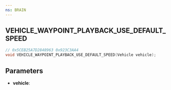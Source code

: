 ```yaml
---
ns: BRAIN
---
```

## VEHICLE_WAYPOINT_PLAYBACK_USE_DEFAULT_SPEED

```c
// 0x5CEB25A7D2848963 0x923C3AA4
void VEHICLE_WAYPOINT_PLAYBACK_USE_DEFAULT_SPEED(Vehicle vehicle);
```


## Parameters
* **vehicle**:

